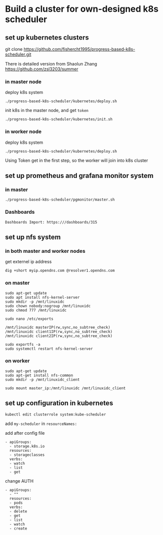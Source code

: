 # Build a cluster for own-designed k8s scheduler

## set up kubernetes clusters

git clone https://github.com/fishercht1995/progress-based-k8s-scheduler.git


There is detailed version from Shaolun Zhang
https://github.com/zsl3203/summer


### in master node

deploy k8s system
```
./progress-based-k8s-scheduler/kubernetes/deploy.sh
```
init k8s in the master node, and get `token`
```
./progress-based-k8s-scheduler/kubernetes/init.sh
```

### in worker node
deploy k8s system
```
./progress-based-k8s-scheduler/kubernetes/deploy.sh
```
Using Token get in the first step, so the worker will join into k8s cluster

## set up prometheus and grafana monitor system

### in master
```
./progress-based-k8s-scheduler/pgmonitor/master.sh
```
### Dashboards
```
Dashboards Import: https:///dashboards/315
```

## set up nfs system

### in both master and worker nodes
get externel ip address
```
dig +short myip.opendns.com @resolver1.opendns.com
```

### on master
```
sudo apt-get update
sudo apt install nfs-kernel-server
sudo mkdir -p /mnt/linuxidc
sudo chown nobody:nogroup /mnt/linuxidc
sudo chmod 777 /mnt/linuxidc

sudo nano /etc/exports

/mnt/linuxidc masterIP(rw,sync,no_subtree_check)
/mnt/linuxidc client1IP(rw,sync,no_subtree_check)
/mnt/linuxidc client2IP(rw,sync,no_subtree_check)

sudo exportfs -a
sudo systemctl restart nfs-kernel-server
```

### on worker
```
sudo apt-get update
sudo apt-get install nfs-common
sudo mkdir -p /mnt/linuxidc_client

sudo mount master_ip:/mnt/linuxidc /mnt/linuxidc_client

```

## set up configuration in kubernetes

```
kubectl edit clusterrole system:kube-scheduler
```

add `my-scheduler` in `resourceNames:`


add after config file 
```
- apiGroups:
  - storage.k8s.io
  resources:
  - storageclasses
  verbs:
  - watch
  - list
  - get
```
change AUTH
```
- apiGroups:
  - ""
  resources:
  - pods
  verbs:
  - delete
  - get
  - list
  - watch
  - create
```

